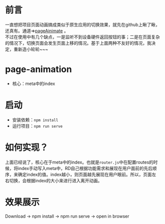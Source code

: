 # 前言
  一直想把项目页面动画搞成类似于原生应用的切换效果，就先在github上瞅了瞅，还真有。通道=>[pageAinimate](https://github.com/zhengguorong/pageAinimate) 。<br>
  不过在使用中有几个缺点，一是监听不到设备硬件返回按钮的事；二是在页面复杂的情况下，切换页面会发生页面上移的情况。基于上面两种不友好的情况，我决定，重新造小轮轮~~~

# page-animation
- 核心：meta中的index

# 启动
- 安装依赖：`npm install`
- 运行项目：`npm run serve` 

# 如何实现？
  上面已经说了，核心在于meta中的index。也就是`router.js`中在配置routes的时候，将index手动写入meta中，RD自己根据功能需求和展现在用户面前的先后顺序，来确定index的值。index越小，则页面越先展现在用户眼前。所以，页面左右切换，会根据index的大小来进行进入离开动画。

# 效果展示
  Download -> npm install -> npm run serve -> open in browser

